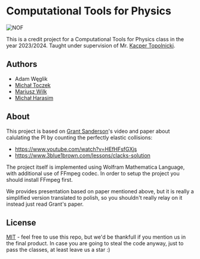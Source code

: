 
# Computational Tools for Physics       

![NOF](https://socialify.git.ci/toczekmj/NOF/image?description=1&descriptionEditable=Computational%20Tools%20for%20Physics%20credit%20project&owner=1)

This is a credit project for a Computational Tools for Physics class in the year 2023/2024. Taught under supervision of Mr. [Kacper Topolnicki](https://github.com/kacpertopol).


## Authors

- Adam Węglik
- [Michał Toczek](https://github.com/kacpertopol)
- [Mariusz Wilk](https://github.com/mario343)
- [Michał Harasim](https://github.com/michalharasim)




## About

This project is based on [Grant Sanderson](https://github.com/3b1b)'s video and paper about calulating the PI by counting the perfectly elastic collisions:
- https://www.youtube.com/watch?v=HEfHFsfGXjs
- https://www.3blue1brown.com/lessons/clacks-solution

The project itself is implemented using Wolfram Mathematica Language, with additional use of FFmpeg codec. In order to setup the project you should install FFmpeg first. 

We provides presentation based on paper mentioned above, but it is really a simplified version translated to polish, so you shouldn't really relay on it instead just read Grant's paper. 
## License

[MIT](https://choosealicense.com/licenses/mit/) - feel free to use this repo, but we'd be thankfull if you mention us in the final product. In case you are going to steal the code anyway, just to pass the classes, at least leave us a star :)

